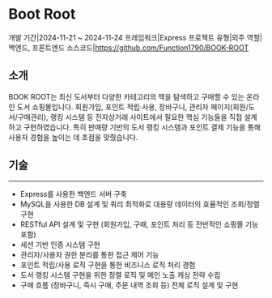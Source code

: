 # Boot Root
<desc>개발 기간|2024-11-21 ~ 2024-11-24</desc>
<desc>프레임워크|Express</desc>
<desc>프로젝트 유형|외주</desc>
<desc>역할|백엔드, 프론트엔드</desc>
<desc>소스코드|<a>https://github.com/Function1790/BOOK-ROOT</a></desc>
## 소개
BOOK ROOT는 최신 도서부터 다양한 카테고리의 책을 탐색하고 구매할 수 있는 온라인 도서 쇼핑몰입니다. 회원가입, 포인트 적립·사용, 장바구니, 관리자 페이지(회원/도서/구매관리), 랭킹 시스템 등 전자상거래 사이트에서 필요한 핵심 기능들을 직접 설계하고 구현하였습니다. 특히 판매량 기반의 도서 랭킹 시스템과 포인트 결제 기능을 통해 사용자 경험을 높이는 데 초점을 맞췄습니다.

## 기술
---
- Express를 사용한 백엔드 서버 구축
- MySQL을 사용한 DB 설계 및 쿼리 최적화로 대용량 데이터의 효율적인 조회/정렬 구현
- RESTful API 설계 및 구현 (회원가입, 구매, 포인트 처리 등 전반적인 쇼핑몰 기능 포함)
- 세션 기반 인증 시스템 구현
- 관리자/사용자 권한 분리를 통한 접근 제어 기능
- 포인트 적립/사용 로직 구현을 통한 비즈니스 로직 처리 경험
- 도서 랭킹 시스템 구현을 위한 정렬 로직 및 메인 노출 캐싱 전략 수립
- 구매 흐름 (장바구니, 즉시 구매, 주문 내역 조회 등) 전체 로직 설계 및 구현